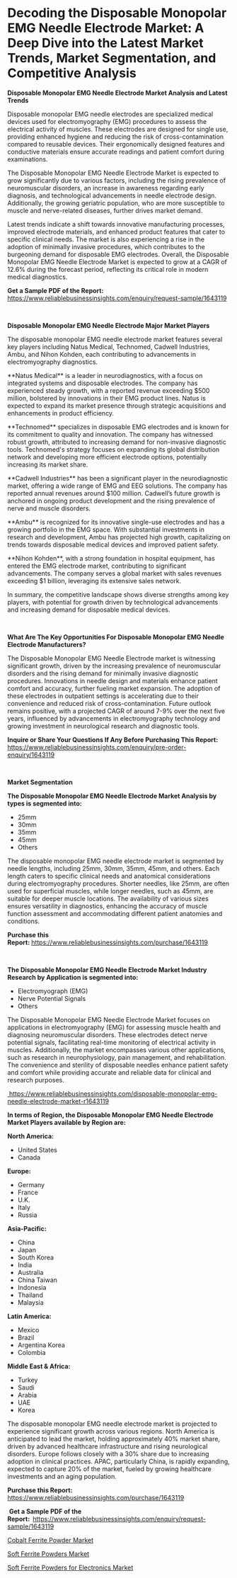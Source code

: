 <p><h1>Decoding the Disposable Monopolar EMG Needle Electrode Market: A Deep Dive into the Latest Market Trends, Market Segmentation, and Competitive Analysis</h1></p><p><strong>Disposable Monopolar EMG Needle Electrode Market Analysis and Latest Trends</strong></p>
<p><p>Disposable monopolar EMG needle electrodes are specialized medical devices used for electromyography (EMG) procedures to assess the electrical activity of muscles. These electrodes are designed for single use, providing enhanced hygiene and reducing the risk of cross-contamination compared to reusable devices. Their ergonomically designed features and conductive materials ensure accurate readings and patient comfort during examinations.</p><p>The Disposable Monopolar EMG Needle Electrode Market is expected to grow significantly due to various factors, including the rising prevalence of neuromuscular disorders, an increase in awareness regarding early diagnosis, and technological advancements in needle electrode design. Additionally, the growing geriatric population, who are more susceptible to muscle and nerve-related diseases, further drives market demand.</p><p>Latest trends indicate a shift towards innovative manufacturing processes, improved electrode materials, and enhanced product features that cater to specific clinical needs. The market is also experiencing a rise in the adoption of minimally invasive procedures, which contributes to the burgeoning demand for disposable EMG electrodes. Overall, the Disposable Monopolar EMG Needle Electrode Market is expected to grow at a CAGR of 12.6% during the forecast period, reflecting its critical role in modern medical diagnostics.</p></p>
<p><strong>Get a Sample PDF of the Report:&nbsp;</strong> <a href="https://www.reliablebusinessinsights.com/enquiry/request-sample/1643119?utm_campaign=62&utm_medium=2&utm_source=Github&utm_content=ia&utm_term=12012025&utm_id=disposable-monopolar-emg-needle-electrode">https://www.reliablebusinessinsights.com/enquiry/request-sample/1643119</a></p>
<p>&nbsp;</p>
<p><strong>Disposable Monopolar EMG Needle Electrode Major Market Players</strong></p>
<p><p>The disposable monopolar EMG needle electrode market features several key players including Natus Medical, Technomed, Cadwell Industries, Ambu, and Nihon Kohden, each contributing to advancements in electromyography diagnostics.</p><p>**Natus Medical** is a leader in neurodiagnostics, with a focus on integrated systems and disposable electrodes. The company has experienced steady growth, with a reported revenue exceeding $500 million, bolstered by innovations in their EMG product lines. Natus is expected to expand its market presence through strategic acquisitions and enhancements in product efficiency.</p><p>**Technomed** specializes in disposable EMG electrodes and is known for its commitment to quality and innovation. The company has witnessed robust growth, attributed to increasing demand for non-invasive diagnostic tools. Technomed's strategy focuses on expanding its global distribution network and developing more efficient electrode options, potentially increasing its market share.</p><p>**Cadwell Industries** has been a significant player in the neurodiagnostic market, offering a wide range of EMG and EEG solutions. The company has reported annual revenues around $100 million. Cadwell’s future growth is anchored in ongoing product development and the rising prevalence of nerve and muscle disorders.</p><p>**Ambu** is recognized for its innovative single-use electrodes and has a growing portfolio in the EMG space. With substantial investments in research and development, Ambu has projected high growth, capitalizing on trends towards disposable medical devices and improved patient safety.</p><p>**Nihon Kohden**, with a strong foundation in hospital equipment, has entered the EMG electrode market, contributing to significant advancements. The company serves a global market with sales revenues exceeding $1 billion, leveraging its extensive sales network.</p><p>In summary, the competitive landscape shows diverse strengths among key players, with potential for growth driven by technological advancements and increasing demand for disposable medical devices.</p></p>
<p>&nbsp;</p>
<p><strong>What Are The Key Opportunities For Disposable Monopolar EMG Needle Electrode Manufacturers?</strong></p>
<p><p>The Disposable Monopolar EMG Needle Electrode market is witnessing significant growth, driven by the increasing prevalence of neuromuscular disorders and the rising demand for minimally invasive diagnostic procedures. Innovations in needle design and materials enhance patient comfort and accuracy, further fueling market expansion. The adoption of these electrodes in outpatient settings is accelerating due to their convenience and reduced risk of cross-contamination. Future outlook remains positive, with a projected CAGR of around 7-9% over the next five years, influenced by advancements in electromyography technology and growing investment in neurological research and diagnostic tools.</p></p>
<p><strong>Inquire or Share Your Questions If Any Before Purchasing This Report:</strong> <a href="https://www.reliablebusinessinsights.com/enquiry/pre-order-enquiry/1643119?utm_campaign=62&utm_medium=2&utm_source=Github&utm_content=ia&utm_term=12012025&utm_id=disposable-monopolar-emg-needle-electrode">https://www.reliablebusinessinsights.com/enquiry/pre-order-enquiry/1643119</a></p>
<p>&nbsp;</p>
<p><strong>Market Segmentation</strong></p>
<p><strong>The Disposable Monopolar EMG Needle Electrode Market Analysis by types is segmented into:</strong></p>
<p><ul><li>25mm</li><li>30mm</li><li>35mm</li><li>45mm</li><li>Others</li></ul></p>
<p><p>The disposable monopolar EMG needle electrode market is segmented by needle lengths, including 25mm, 30mm, 35mm, 45mm, and others. Each length caters to specific clinical needs and anatomical considerations during electromyography procedures. Shorter needles, like 25mm, are often used for superficial muscles, while longer needles, such as 45mm, are suitable for deeper muscle locations. The availability of various sizes ensures versatility in diagnostics, enhancing the accuracy of muscle function assessment and accommodating different patient anatomies and conditions.</p></p>
<p><strong>Purchase this Report:&nbsp;</strong><a href="https://www.reliablebusinessinsights.com/purchase/1643119?utm_campaign=62&utm_medium=2&utm_source=Github&utm_content=ia&utm_term=12012025&utm_id=disposable-monopolar-emg-needle-electrode">https://www.reliablebusinessinsights.com/purchase/1643119</a></p>
<p>&nbsp;</p>
<p><strong>The Disposable Monopolar EMG Needle Electrode Market Industry Research by Application is segmented into:</strong></p>
<p><ul><li>Electromyograph (EMG)</li><li>Nerve Potential Signals</li><li>Others</li></ul></p>
<p><p>The Disposable Monopolar EMG Needle Electrode Market focuses on applications in electromyography (EMG) for assessing muscle health and diagnosing neuromuscular disorders. These electrodes detect nerve potential signals, facilitating real-time monitoring of electrical activity in muscles. Additionally, the market encompasses various other applications, such as research in neurophysiology, pain management, and rehabilitation. The convenience and sterility of disposable needles enhance patient safety and comfort while providing accurate and reliable data for clinical and research purposes.</p></p>
<p><a href="https://www.reliablebusinessinsights.com/disposable-monopolar-emg-needle-electrode-market-r1643119?utm_campaign=62&utm_medium=2&utm_source=Github&utm_content=ia&utm_term=12012025&utm_id=disposable-monopolar-emg-needle-electrode">&nbsp;https://www.reliablebusinessinsights.com/disposable-monopolar-emg-needle-electrode-market-r1643119</a></p>
<p><strong>In terms of Region, the Disposable Monopolar EMG Needle Electrode Market Players available by Region are:</strong></p>
<p>
    <p> <strong> North America: </strong>
        <ul>
            <li>United States</li>
            <li>Canada</li>
        </ul>
        </p> 
    <p> <strong> Europe: </strong>
        <ul>
            <li>Germany</li>
            <li>France</li>
            <li>U.K.</li>
            <li>Italy</li>
            <li>Russia</li>
        </ul>
        </p> 
    <p> <strong> Asia-Pacific: </strong>
        <ul>
            <li>China</li>
            <li>Japan</li>
            <li>South Korea</li>
            <li>India</li>
            <li>Australia</li>
            <li>China Taiwan</li>
            <li>Indonesia</li>
            <li>Thailand</li>
            <li>Malaysia</li>
        </ul>
        </p> 
    <p> <strong> Latin America: </strong>
        <ul>
            <li>Mexico</li>
            <li>Brazil</li>
            <li>Argentina Korea</li>
            <li>Colombia</li>
        </ul>
        </p> 
    <p> <strong> Middle East & Africa: </strong>
        <ul>
            <li>Turkey</li>
            <li>Saudi</li>
            <li>Arabia</li>
            <li>UAE</li>
            <li>Korea</li>
        </ul>
    </p>
    </p>
<p><p>The disposable monopolar EMG needle electrode market is projected to experience significant growth across various regions. North America is anticipated to lead the market, holding approximately 40% market share, driven by advanced healthcare infrastructure and rising neurological disorders. Europe follows closely with a 30% share due to increasing adoption in clinical practices. APAC, particularly China, is rapidly expanding, expected to capture 20% of the market, fueled by growing healthcare investments and an aging population.</p></p>
<p><strong>Purchase this Report: </strong><a href="https://www.reliablebusinessinsights.com/purchase/1643119?utm_campaign=62&utm_medium=2&utm_source=Github&utm_content=ia&utm_term=12012025&utm_id=disposable-monopolar-emg-needle-electrode">https://www.reliablebusinessinsights.com/purchase/1643119</a></p>
<p>&nbsp;<strong>Get a Sample PDF of the Report:&nbsp;&nbsp;</strong><a href="https://www.reliablebusinessinsights.com/enquiry/request-sample/1643119?utm_campaign=62&utm_medium=2&utm_source=Github&utm_content=ia&utm_term=12012025&utm_id=disposable-monopolar-emg-needle-electrode">https://www.reliablebusinessinsights.com/enquiry/request-sample/1643119</a></p>
<p><strong></strong></p>
<p><p><a href="https://github.com/danikabiele541/Market-Research-Report-List-1/blob/main/cobalt-ferrite-powder-market.md?utm_campaign=62&utm_medium=2&utm_source=Github&utm_content=ia&utm_term=12012025&utm_id=disposable-monopolar-emg-needle-electrode">Cobalt Ferrite Powder Market</a></p><p><a href="https://github.com/jamastodola515/Market-Research-Report-List-1/blob/main/soft-ferrite-powders-market.md?utm_campaign=62&utm_medium=2&utm_source=Github&utm_content=ia&utm_term=12012025&utm_id=disposable-monopolar-emg-needle-electrode">Soft Ferrite Powders Market</a></p><p><a href="https://github.com/organophelia8282/Market-Research-Report-List-1/blob/main/soft-ferrite-powders-for-electronics-market.md?utm_campaign=62&utm_medium=2&utm_source=Github&utm_content=ia&utm_term=12012025&utm_id=disposable-monopolar-emg-needle-electrode">Soft Ferrite Powders for Electronics Market</a></p></p>